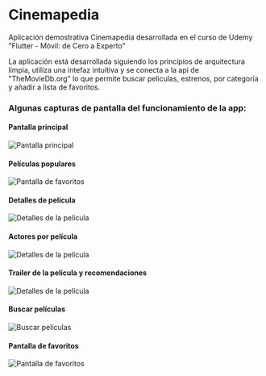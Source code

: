 # Cinemapedia

Aplicación demostrativa Cinemapedia desarrollada en el curso de Udemy "Flutter - Móvil: de Cero a Experto"

La aplicación está desarrollada siguiendo los principios de arquitectura limpia, utiliza una intefaz intuitiva y se conecta a la api de "TheMovieDb.org" lo que permite buscar peliculas, estrenos, por categoría y añadir a lista de favoritos. 

### Algunas capturas de pantalla del funcionamiento de la app:
#### Pantalla principal
![Pantalla principal](https://github.com/mat-m9/flutter_app_cinemapedia_demo_udemy/blob/main/app_screenshots/screenshot_home_screen.jpg)
#### Películas populares
![Pantalla de favoritos](https://github.com/mat-m9/flutter_app_cinemapedia_demo_udemy/blob/main/app_screenshots/screenshot_popular_movies.jpg)
#### Detalles de película
![Detalles de la película](https://github.com/mat-m9/flutter_app_cinemapedia_demo_udemy/blob/main/app_screenshots/screenshot_movie_details.jpg)
#### Actores por película
![Detalles de la película](https://github.com/mat-m9/flutter_app_cinemapedia_demo_udemy/blob/main/app_screenshots/screenshot_movie_actors.jpg)
#### Trailer de la película y recomendaciones
![Detalles de la película](https://github.com/mat-m9/flutter_app_cinemapedia_demo_udemy/blob/main/app_screenshots/screenshot_movie_trailer_and_recomendations.jpg)
#### Buscar películas
![Buscar películas](https://github.com/mat-m9/flutter_app_cinemapedia_demo_udemy/blob/main/app_screenshots/screenshot_search_movie.jpg)
#### Pantalla de favoritos
![Pantalla de favoritos](https://github.com/mat-m9/flutter_app_cinemapedia_demo_udemy/blob/main/app_screenshots/screenshot_favorite_movies.jpg)
